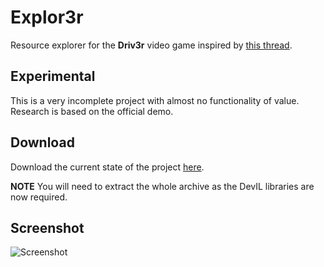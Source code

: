 Explor3r
========

Resource explorer for the **Driv3r** video game inspired by [this thread](http://forum.xentax.com/viewtopic.php?f=10&t=9897).


## Experimental

This is a very incomplete project with almost no functionality of value. Research is based on the official demo.

## Download

Download the current state of the project [here](https://github.com/x1nixmzeng/Explor3r/archive/master.zip).

**NOTE** You will need to extract the whole archive as the DevIL libraries are now required.

## Screenshot

![Screenshot](http://i.imgur.com/LTazn.png)

